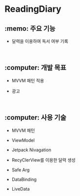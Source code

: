 # ReadingDiary



<h2>:memo: 주요 기능 </h1>

* 달력을 이용하여 독서 여부 기록

<br>
<h2>:computer: 개발 목표 </h1>

* MVVM 패턴 적용

* 광고 


<br>
<h2>:computer: 사용 기술 </h1>

* MVVM 패턴

* ViewModel
* Jetpack Nivagation
* RecyClerView를 이용한 달력 생성
* Safe Arg
* DataBinding
* LiveData


<br>







